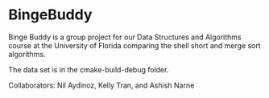 # BingeBuddy
Binge Buddy is a group project for our Data Structures and Algorithms course at the University of Florida comparing the shell short and merge sort algorithms. 

The data set is in the cmake-build-debug folder.

Collaborators: Nil Aydinoz, Kelly Tran, and Ashish Narne
